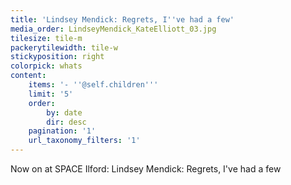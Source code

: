 ```yaml
---
title: 'Lindsey Mendick: Regrets, I''ve had a few'
media_order: LindseyMendick_KateElliott_03.jpg
tilesize: tile-m
packerytilewidth: tile-w
stickyposition: right
colorpick: whats
content:
    items: '- ''@self.children'''
    limit: '5'
    order:
        by: date
        dir: desc
    pagination: '1'
    url_taxonomy_filters: '1'
---
```


Now on at SPACE Ilford:
Lindsey Mendick: Regrets, I've had a few